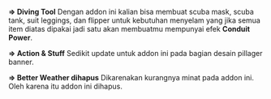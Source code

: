 **=> Diving Tool**
Dengan addon ini kalian bisa membuat scuba mask, scuba tank, suit leggings, dan flipper untuk kebutuhan menyelam yang jika semua item diatas dipakai jadi satu akan membuatmu mempunyai efek **Conduit Power**.

**=> Action & Stuff**
Sedikit update untuk addon ini pada bagian desain pillager banner.

**=> Better Weather dihapus**
Dikarenakan kurangnya minat pada addon ini. Oleh karena itu addon ini dihapus.
